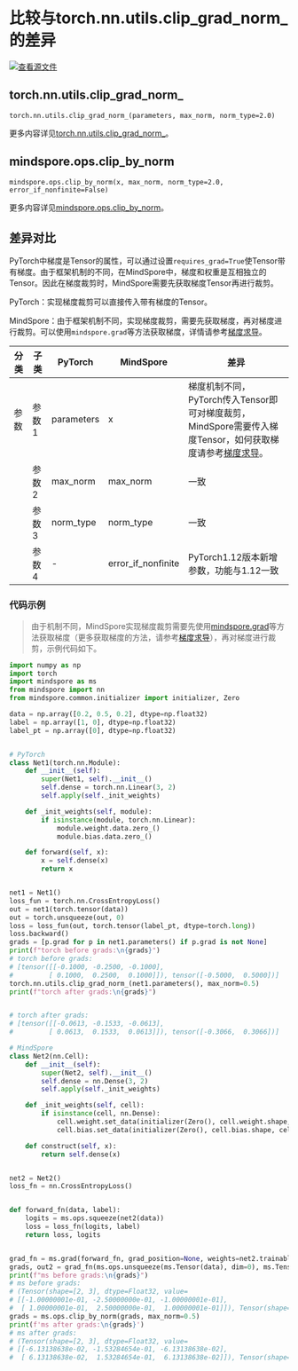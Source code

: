 # 比较与torch.nn.utils.clip_grad_norm_的差异

[![查看源文件](https://mindspore-website.obs.cn-north-4.myhuaweicloud.com/website-images/r2.3.0/resource/_static/logo_source.svg)](https://gitee.com/mindspore/docs/blob/r2.3.0/docs/mindspore/source_zh_cn/note/api_mapping/pytorch_diff/clip_by_norm.md)

## torch.nn.utils.clip_grad_norm_

```text
torch.nn.utils.clip_grad_norm_(parameters, max_norm, norm_type=2.0)
```

更多内容详见[torch.nn.utils.clip_grad_norm_](https://pytorch.org/docs/1.8.1/generated/torch.nn.utils.clip_grad_norm_.html)。

## mindspore.ops.clip_by_norm

```text
mindspore.ops.clip_by_norm(x, max_norm, norm_type=2.0, error_if_nonfinite=False)
```

更多内容详见[mindspore.ops.clip_by_norm](https://www.mindspore.cn/docs/zh-CN/r2.3.0/api_python/ops/mindspore.ops.clip_by_norm.html)。

## 差异对比

PyTorch中梯度是Tensor的属性，可以通过设置`requires_grad=True`使Tensor带有梯度。由于框架机制的不同，在MindSpore中，梯度和权重是互相独立的Tensor。因此在梯度裁剪时，MindSpore需要先获取梯度Tensor再进行裁剪。

PyTorch：实现梯度裁剪可以直接传入带有梯度的Tensor。

MindSpore：由于框架机制不同，实现梯度裁剪，需要先获取梯度，再对梯度进行裁剪。可以使用`mindspore.grad`等方法获取梯度，详情请参考[梯度求导](https://www.mindspore.cn/docs/zh-CN/r2.3.0/migration_guide/model_development/gradient.html#梯度求导)。

| 分类 |  子类  |   PyTorch   | MindSpore | 差异                 |
| ---- | ----- | ----------- | --------- | -------------------- |
| 参数 | 参数1 | parameters   | x        | 梯度机制不同，PyTorch传入Tensor即可对梯度裁剪，MindSpore需要传入梯度Tensor，如何获取梯度请参考[梯度求导](https://www.mindspore.cn/docs/zh-CN/r2.3.0/migration_guide/model_development/gradient.html#梯度求导)。 |
|      | 参数2 | max_norm   | max_norm  | 一致 |
|      | 参数3 | norm_type  | norm_type | 一致 |
|      | 参数4 | -  | error_if_nonfinite | PyTorch1.12版本新增参数，功能与1.12一致 |

### 代码示例

> 由于机制不同，MindSpore实现梯度裁剪需要先使用[mindspore.grad](https://www.mindspore.cn/docs/zh-CN/r2.3.0/api_python/mindspore/mindspore.grad.html)等方法获取梯度（更多获取梯度的方法，请参考[梯度求导](https://www.mindspore.cn/docs/zh-CN/r2.3.0/migration_guide/model_development/gradient.html#梯度求导)），再对梯度进行裁剪，示例代码如下。

```python
import numpy as np
import torch
import mindspore as ms
from mindspore import nn
from mindspore.common.initializer import initializer, Zero

data = np.array([0.2, 0.5, 0.2], dtype=np.float32)
label = np.array([1, 0], dtype=np.float32)
label_pt = np.array([0], dtype=np.float32)


# PyTorch
class Net1(torch.nn.Module):
    def __init__(self):
        super(Net1, self).__init__()
        self.dense = torch.nn.Linear(3, 2)
        self.apply(self._init_weights)

    def _init_weights(self, module):
        if isinstance(module, torch.nn.Linear):
            module.weight.data.zero_()
            module.bias.data.zero_()

    def forward(self, x):
        x = self.dense(x)
        return x


net1 = Net1()
loss_fun = torch.nn.CrossEntropyLoss()
out = net1(torch.tensor(data))
out = torch.unsqueeze(out, 0)
loss = loss_fun(out, torch.tensor(label_pt, dtype=torch.long))
loss.backward()
grads = [p.grad for p in net1.parameters() if p.grad is not None]
print(f"torch before grads:\n{grads}")
# torch before grads:
# [tensor([[-0.1000, -0.2500, -0.1000],
#         [ 0.1000,  0.2500,  0.1000]]), tensor([-0.5000,  0.5000])]
torch.nn.utils.clip_grad_norm_(net1.parameters(), max_norm=0.5)
print(f"torch after grads:\n{grads}")


# torch after grads:
# [tensor([[-0.0613, -0.1533, -0.0613],
#         [ 0.0613,  0.1533,  0.0613]]), tensor([-0.3066,  0.3066])]

# MindSpore
class Net2(nn.Cell):
    def __init__(self):
        super(Net2, self).__init__()
        self.dense = nn.Dense(3, 2)
        self.apply(self._init_weights)

    def _init_weights(self, cell):
        if isinstance(cell, nn.Dense):
            cell.weight.set_data(initializer(Zero(), cell.weight.shape, cell.weight.dtype))
            cell.bias.set_data(initializer(Zero(), cell.bias.shape, cell.bias.dtype))

    def construct(self, x):
        return self.dense(x)


net2 = Net2()
loss_fn = nn.CrossEntropyLoss()


def forward_fn(data, label):
    logits = ms.ops.squeeze(net2(data))
    loss = loss_fn(logits, label)
    return loss, logits


grad_fn = ms.grad(forward_fn, grad_position=None, weights=net2.trainable_params(), has_aux=True)
grads, out2 = grad_fn(ms.ops.unsqueeze(ms.Tensor(data), dim=0), ms.Tensor(label))
print(f"ms before grads:\n{grads}")
# ms before grads:
# (Tensor(shape=[2, 3], dtype=Float32, value=
# [[-1.00000001e-01, -2.50000000e-01, -1.00000001e-01],
#  [ 1.00000001e-01,  2.50000000e-01,  1.00000001e-01]]), Tensor(shape=[2], dtype=Float32, value= [-5.00000000e-01,  5.00000000e-01]))
grads = ms.ops.clip_by_norm(grads, max_norm=0.5)
print(f'ms after grads:\n{grads}')
# ms after grads:
# (Tensor(shape=[2, 3], dtype=Float32, value=
# [[-6.13138638e-02, -1.53284654e-01, -6.13138638e-02],
#  [ 6.13138638e-02,  1.53284654e-01,  6.13138638e-02]]), Tensor(shape=[2], dtype=Float32, value= [-3.06569308e-01,  3.06569308e-01]))
```
